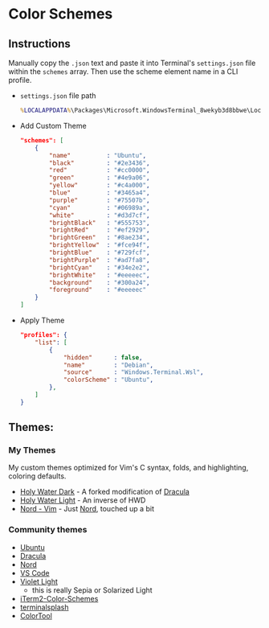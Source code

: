 # Color Schemes

## Instructions

Manually copy the ```.json``` text and paste it into Terminal's ```settings.json``` file within the ```schemes``` array. Then use the scheme element name in a CLI profile.

* ```settings.json``` file path

    ```bat
    %LOCALAPPDATA%\Packages\Microsoft.WindowsTerminal_8wekyb3d8bbwe\LocalState\settings.json
    ```

* Add Custom Theme

    ```json
    "schemes": [
        {
            "name"          : "Ubuntu",
            "black"         : "#2e3436",
            "red"           : "#cc0000",
            "green"         : "#4e9a06",
            "yellow"        : "#c4a000",
            "blue"          : "#3465a4",
            "purple"        : "#75507b",
            "cyan"          : "#06989a",
            "white"         : "#d3d7cf",
            "brightBlack"   : "#555753",
            "brightRed"     : "#ef2929",
            "brightGreen"   : "#8ae234",
            "brightYellow"  : "#fce94f",
            "brightBlue"    : "#729fcf",
            "brightPurple"  : "#ad7fa8",
            "brightCyan"    : "#34e2e2",
            "brightWhite"   : "#eeeeec",
            "background"    : "#300a24",
            "foreground"    : "#eeeeec"
        }
    ]
    ```

* Apply Theme

    ```json
    "profiles": {
        "list": [
            {
                "hidden"      : false,
                "name"        : "Debian",
                "source"      : "Windows.Terminal.Wsl",
                "colorScheme" : "Ubuntu",
            },
        ]
    }  
    ```

## Themes:

### My Themes

My custom themes optimized for Vim's C syntax, folds, and highlighting, coloring defaults.

* [Holy Water Dark]( holy-water-dark.json ) - A forked modification of [Dracula]( https://draculatheme.com/windows-terminal )
* [Holy Water Light]( holy-water-light.json ) - An inverse of HWD
* [Nord - Vim]( nord-vim.json ) - Just [Nord]( https://compiledexperience.com/blog/posts/windows-terminal-nord ), touched up a bit

### Community themes

* [Ubuntu]( https://github.com/mbadolato/iTerm2-Color-Schemes/blob/master/terminal/Ubuntu.terminal )
* [Dracula]( https://draculatheme.com/windows-terminal )
* [Nord]( https://compiledexperience.com/blog/posts/windows-terminal-nord )
* [VS Code]( https://github.com/adstep/vscode-windows-terminal-theme )
* [Violet Light]( https://github.com/mbadolato/iTerm2-Color-Schemes/blob/master/windowsterminal/Violet%20Light.json )
    * this is really Sepia or Solarized Light
* [iTerm2-Color-Schemes]( https://github.com/mbadolato/iTerm2-Color-Schemes/tree/master/windowsterminal )
* [terminalsplash]( https://terminalsplash.com/ )
* [ColorTool]( https://github.com/microsoft/terminal/releases/tag/1904.29002 )

